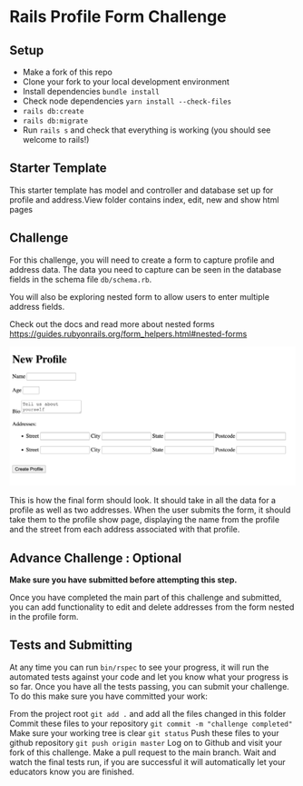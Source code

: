 # Rails Profile Form Challenge
## Setup
* Make a fork of this repo
* Clone your fork to your local development environment
* Install dependencies `bundle install`
* Check node dependencies `yarn install --check-files`
* `rails db:create`
* `rails db:migrate`
* Run `rails s` and check that everything is working (you should see welcome to rails!)

## Starter Template
This starter template has model and controller and database set up for profile and address.View folder contains index, edit, new and show html pages

## Challenge

For this challenge, you will need to create a form to capture profile and address data. The data you need to capture can be seen in the database fields in the schema file `db/schema.rb`.

You will also be exploring nested form to allow users to enter multiple address fields.

Check out the docs and read more about nested forms
https://guides.rubyonrails.org/form_helpers.html#nested-forms


![Nested Form ](./docs/form.png)

This is how the final form should look. It should take in all the data for a profile as well as two addresses. When the user submits the form, it should take them to the profile show page, displaying the name from the profile and the street from each address associated with that profile. 

## Advance Challenge : Optional

**Make sure you have submitted before attempting this step.**

Once you have completed the main part of this challenge and submitted, you can add functionality to edit and delete addresses from the form nested in the profile form.

## Tests and Submitting

At any time you can run `bin/rspec` to see your progress, it will run the automated tests against your code and let you know what your progress is so far. Once you have all the tests passing, you can submit your challenge. To do this make sure you have committed your work:

From the project root `git add .` and add all the files changed in this folder
Commit these files to your repository `git commit -m "challenge completed"`
Make sure your working tree is clear `git status`
Push these files to your github repository `git push origin master`
Log on to Github and visit your fork of this challenge.
Make a pull request to the main branch.
Wait and watch the final tests run, if you are successful it will automatically let your educators know you are finished.